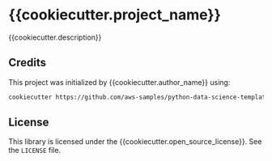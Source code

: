 # {{cookiecutter.project_name}}

{{cookiecutter.description}}

## Credits

This project was initialized by {{cookiecutter.author_name}} using:

```bash
cookiecutter https://github.com/aws-samples/python-data-science-template
```

## License

This library is licensed under the {{cookiecutter.open_source_license}}. See the
`LICENSE` file.

